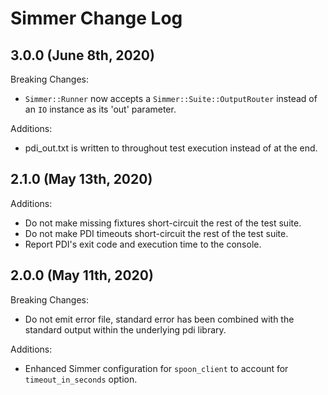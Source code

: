 # Simmer Change Log

## 3.0.0 (June 8th, 2020)

Breaking Changes:

* `Simmer::Runner` now accepts a `Simmer::Suite::OutputRouter` instead of an `IO` instance as its 'out' parameter.

Additions:

* pdi_out.txt is written to throughout test execution instead of at the end.

## 2.1.0 (May 13th, 2020)

Additions:

* Do not make missing fixtures short-circuit the rest of the test suite.
* Do not make PDI timeouts short-circuit the rest of the test suite.
* Report PDI's exit code and execution time to the console.

## 2.0.0 (May 11th, 2020)

Breaking Changes:

* Do not emit error file, standard error has been combined with the standard output within the underlying pdi library.

Additions:

* Enhanced Simmer configuration for `spoon_client` to account for `timeout_in_seconds` option.
